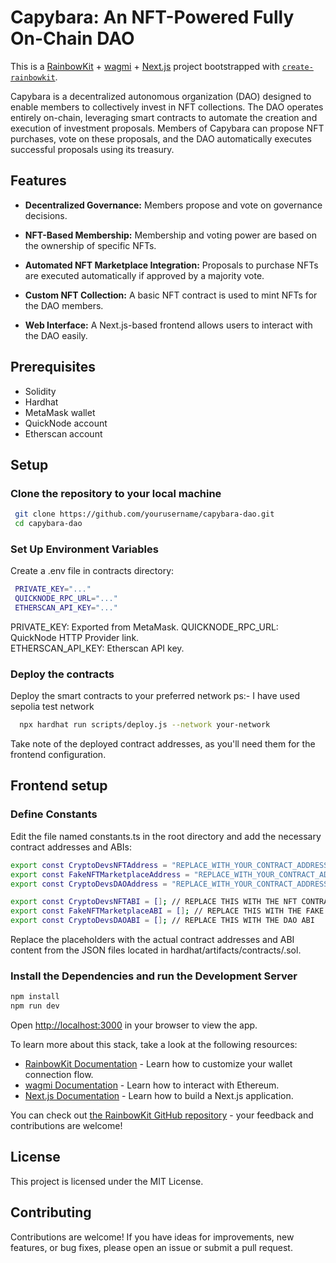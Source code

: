 # Capybara: An NFT-Powered Fully On-Chain DAO

This is a [RainbowKit](https://rainbowkit.com) + [wagmi](https://wagmi.sh) + [Next.js](https://nextjs.org/) project bootstrapped with [`create-rainbowkit`](/packages/create-rainbowkit).

Capybara is a decentralized autonomous organization (DAO) designed to enable members to collectively invest in NFT collections. The DAO operates entirely on-chain, leveraging smart contracts to automate the creation and execution of investment proposals. Members of Capybara can propose NFT purchases, vote on these proposals, and the DAO automatically executes successful proposals using its treasury.

## Features

- **Decentralized Governance:** Members propose and vote on governance decisions.

- **NFT-Based Membership:** Membership and voting power are based on the ownership of specific NFTs.
- **Automated NFT Marketplace Integration:** Proposals to purchase NFTs are executed automatically if approved by a majority vote.
- **Custom NFT Collection:** A basic NFT contract is used to mint NFTs for the DAO members.
- **Web Interface:** A Next.js-based frontend allows users to interact with the DAO easily.

## Prerequisites
- Solidity
- Hardhat
- MetaMask wallet
- QuickNode account
- Etherscan account

## Setup

### Clone the repository to your local machine

   ```bash
    git clone https://github.com/yourusername/capybara-dao.git
    cd capybara-dao
   ```
### Set Up Environment Variables

  Create a .env file in contracts directory:
  
   ```bash
    PRIVATE_KEY="..."
    QUICKNODE_RPC_URL="..."
    ETHERSCAN_API_KEY="..."
   ```
  PRIVATE_KEY: Exported from MetaMask.
  QUICKNODE_RPC_URL: QuickNode HTTP Provider link.  
  ETHERSCAN_API_KEY: Etherscan API key.

### Deploy the contracts

  Deploy the smart contracts to your preferred network
  ps:- I have used sepolia test network
  ```bash
    npx hardhat run scripts/deploy.js --network your-network
   ```
Take note of the deployed contract addresses, as you'll need them for the frontend configuration.

## Frontend setup

### Define Constants

Edit the file named constants.ts in the root directory and add the necessary contract addresses and ABIs:

```bash
export const CryptoDevsNFTAddress = "REPLACE_WITH_YOUR_CONTRACT_ADDRESS";
export const FakeNFTMarketplaceAddress = "REPLACE_WITH_YOUR_CONTRACT_ADDRESS";
export const CryptoDevsDAOAddress = "REPLACE_WITH_YOUR_CONTRACT_ADDRESS";

export const CryptoDevsNFTABI = []; // REPLACE THIS WITH THE NFT CONTRACT ABI
export const FakeNFTMarketplaceABI = []; // REPLACE THIS WITH THE FAKE MARKETPLACE ABI
export const CryptoDevsDAOABI = []; // REPLACE THIS WITH THE DAO ABI
```
Replace the placeholders with the actual contract addresses and ABI content from the JSON files located in hardhat/artifacts/contracts/<Contract Name>.sol.

### Install the Dependencies and run the Development Server

```bash
npm install
npm run dev
```
Open [http://localhost:3000](http://localhost:3000) in your browser to view the app.


To learn more about this stack, take a look at the following resources:

- [RainbowKit Documentation](https://rainbowkit.com) - Learn how to customize your wallet connection flow.
- [wagmi Documentation](https://wagmi.sh) - Learn how to interact with Ethereum.
- [Next.js Documentation](https://nextjs.org/docs) - Learn how to build a Next.js application.

You can check out [the RainbowKit GitHub repository](https://github.com/rainbow-me/rainbowkit) - your feedback and contributions are welcome!

## License
This project is licensed under the MIT License.

## Contributing

Contributions are welcome! If you have ideas for improvements, new features, or bug fixes, please open an issue or submit a pull request.
